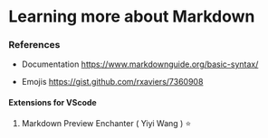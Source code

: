 # Learning more about Markdown

### References

- Documentation <https://www.markdownguide.org/basic-syntax/>

- Emojis <https://gist.github.com/rxaviers/7360908>

#### Extensions for VScode

1. Markdown Preview Enchanter ( Yiyi Wang ) :star: